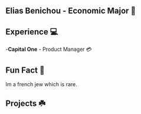 ## Elias Benichou - Economic Major 💼

## Experience 💻

-**Capital One** - Product Manager 💳

## Fun Fact 🎉
Im a french jew which is rare.

## Projects ☘️



